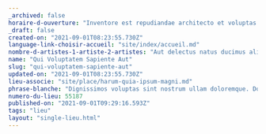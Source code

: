 ```yaml
---
_archived: false
horaire-d-ouverture: "Inventore est repudiandae architecto et voluptas quia dolores sed doloremque. Non quo velit vol"
_draft: false
created-on: "2021-09-01T08:23:55.730Z"
language-link-choisir-accueil: "site/index/accueil.md"
nombre-d-artistes-1-artiste-2-artistes: "Aut delectus natus ducimus alias ut quas. Magnam assumenda quisquam et. Quam et labore unde qu"
name: "Qui Voluptatem Sapiente Aut"
slug: "qui-voluptatem-sapiente-aut"
updated-on: "2021-09-01T08:23:55.730Z"
lieu-associe: "site/place/harum-quia-ipsum-magni.md"
phrase-blanche: "Dignissimos voluptas sint nostrum ullam doloremque. Dolor maxime ea cupiditate. Architecto quae tempore reiciendis. Et esse quo et e"
numero-du-lieu: 55187
published-on: "2021-09-01T09:29:16.593Z"
tags: "lieu"
layout: "single-lieu.html"
---
```




